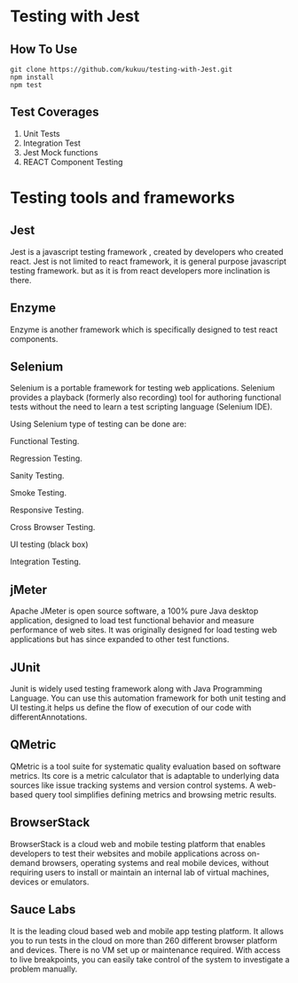 # Testing with Jest

## How To Use

```
git clone https://github.com/kukuu/testing-with-Jest.git
npm install
npm test
```

## Test Coverages
1. Unit Tests
2. Integration Test
3. Jest Mock functions
4. REACT Component Testing


# Testing tools and frameworks

## Jest

Jest is a javascript testing framework , created by developers who created react. Jest is not limited to react framework, it is general purpose javascript testing framework. but as it is from react developers more inclination is there. 

## Enzyme

Enzyme is another framework which is specifically designed to test react components.

## Selenium

Selenium is a portable framework for testing web applications. Selenium provides a playback (formerly also recording) tool for authoring functional tests without the need to learn a test scripting language (Selenium IDE).

Using Selenium type of testing can be done are:

Functional Testing.

Regression Testing.

Sanity Testing.

Smoke Testing.

Responsive Testing.

Cross Browser Testing.

UI testing (black box)

Integration Testing.


## jMeter

Apache JMeter is open source software, a 100% pure Java desktop application, designed to load test functional behavior and measure performance of web sites. It was originally designed for load testing web applications but has since expanded to other test functions.


## JUnit

Junit is widely used testing framework along with Java Programming Language. You can use this automation framework for both unit testing and UI testing.it helps us define the flow of execution of our code with differentAnnotations.


## QMetric 

QMetric is a tool suite for systematic quality evaluation based on software metrics. Its core is a metric calculator that is adaptable to underlying data sources like issue tracking systems and version control systems. A web-based query tool simplifies defining metrics and browsing metric results.


## BrowserStack

BrowserStack is a cloud web and mobile testing platform that enables developers to test their websites and mobile applications across on-demand browsers, operating systems and real mobile devices, without requiring users to install or maintain an internal lab of virtual machines, devices or emulators.


## Sauce Labs

It is the leading cloud based web and mobile app testing platform. It allows you to run tests in the cloud on more than 260 different browser platform and devices. There is no VM set up or maintenance required. With access to live breakpoints, you can easily take control of the system to investigate a problem manually.
